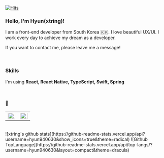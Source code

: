 [![Hits](https://hits.seeyoufarm.com/api/count/incr/badge.svg?url=https%3A%2F%2Fgithub.com%2Fhyun940630)](https://hits.seeyoufarm.com)
  

### Hello, I'm Hyun(xtring)!

I am a front-end developer from South Korea 🇰🇷. I love beautiful UX/UI. I work every day to achieve my dream as a developer.

If you want to contact me, please leave me a message!

<br />

### Skills
I'm using **React, React Native, TypeScript, Swift, Spring**

<br />

#### 🚀

<table><tr><td valign="top" width="50%">

<img src="https://github-readme-stats.vercel.app/api?username=hyun940630&show_icons=true&count_private=true&hide_border=true&theme=radical" align="left" style="width: 100%" />

</td><td valign="top" width="50%">

<img src="https://github-readme-stats.vercel.app/api/top-langs/?username=hyun940630&hide_border=true&layout=compact" align="left" style="width: 100%" />

</td></tr></table>  

<br/>  
  <div align="left">
  ![xtring's github stats](https://github-readme-stats.vercel.app/api?username=hyun940630&show_icons=true&theme=radical)
  ![Github TopLanguage](https://github-readme-stats.vercel.app/api/top-langs/?username=hyun940630&layout=compact&theme=dracula)
  </div>
